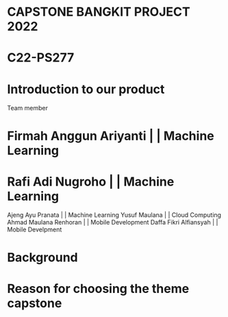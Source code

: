 # CAPSTONE BANGKIT PROJECT 2022
# C22-PS277

# Introduction to our product
Team member 
  # Firmah Anggun Ariyanti | | Machine Learning 
  # Rafi Adi Nugroho | | Machine Learning 
  Ajeng Ayu Pranata | | Machine Learning 
  Yusuf Maulana | | Cloud Computing 
  Ahmad Maulana Renhoran | | Mobile Development
  Daffa Fikri Alfiansyah | | Mobile Develpment 

# Background
# Reason for choosing the theme capstone 

